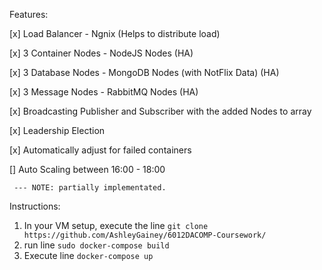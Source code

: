 
Features:

[x] Load Balancer - Ngnix (Helps to distribute load)

[x] 3 Container Nodes - NodeJS Nodes (HA)

[x] 3 Database Nodes - MongoDB Nodes (with NotFlix Data) (HA)

[x] 3 Message Nodes - RabbitMQ Nodes (HA)

[x] Broadcasting Publisher and Subscriber with the added Nodes to array

[x] Leadership Election

[x] Automatically adjust for failed containers

[] Auto Scaling between 16:00 - 18:00
     
     --- NOTE: partially implementated.


Instructions:

1) In your VM setup, execute the line `git clone https://github.com/AshleyGainey/6012DACOMP-Coursework/`
2) run line `sudo docker-compose build`
3) Execute line `docker-compose up`
